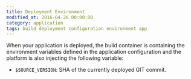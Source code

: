 ```yaml
---
title: Deployment Environment
modified_at: 2016-04-26 00:00:00
category: application
tags: build deployment configuration environment app
---
```


When your application is deployed, the build container is containing the environment
variables defined in the application configuration and the platform is also injecting
the following variable:

* `$SOURCE_VERSION`: SHA of the currently deployed GIT commit.
